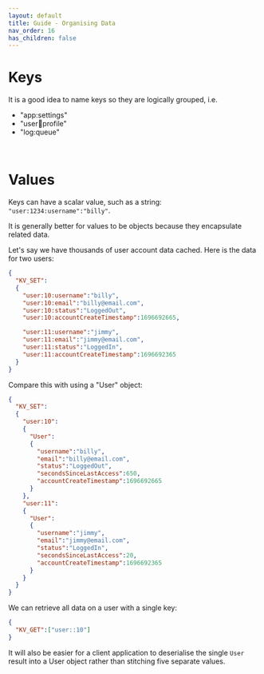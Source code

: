 ```yaml
---
layout: default
title: Guide - Organising Data
nav_order: 16
has_children: false
---
```


# Keys

It is a good idea to name keys so they are logically grouped, i.e.

- "app:settings"
- "user:1234:profile"
- "log:queue"

<br/>


# Values

Keys can have a scalar value, such as a string: `"user:1234:username":"billy"`. 

It is generally better for values to be objects because they encapsulate related data.

Let's say we have thousands of user account data cached. Here is the data for two users:


```json
{
  "KV_SET":
  {
    "user:10:username":"billy",
    "user:10:email":"billy@email.com",
    "user:10:status":"LoggedOut",
    "user:10:accountCreateTimestamp":1696692665,

    "user:11:username":"jimmy",
    "user:11:email":"jimmy@email.com",
    "user:11:status":"LoggedIn",
    "user:11:accountCreateTimestamp":1696692365
  }
}
```

Compare this with using a "User" object:

```json
{
  "KV_SET":
  {
    "user:10":
    {
      "User":
      {
        "username":"billy",
        "email":"billy@email.com",
        "status":"LoggedOut",
        "secondsSinceLastAccess":650,
        "accountCreateTimestamp":1696692665
      }      
    },
    "user:11":
    {
      "User":
      {
        "username":"jimmy",
        "email":"jimmy@email.com",
        "status":"LoggedIn",
        "secondsSinceLastAccess":20,
        "accountCreateTimestamp":1696692365
      }      
    }
  }
}
```

We can retrieve all data on a user with a single key:

```json
{
  "KV_GET":["user::10"]  
}
```

It will also be easier for a client application to deserialise the single `User` result into a User object rather than stitching five separate values.